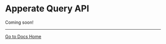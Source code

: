 # Apperate Query API

Coming soon!

---
[Go to Docs Home](https://github.com/iexcloud/docs/blob/main/README.md)